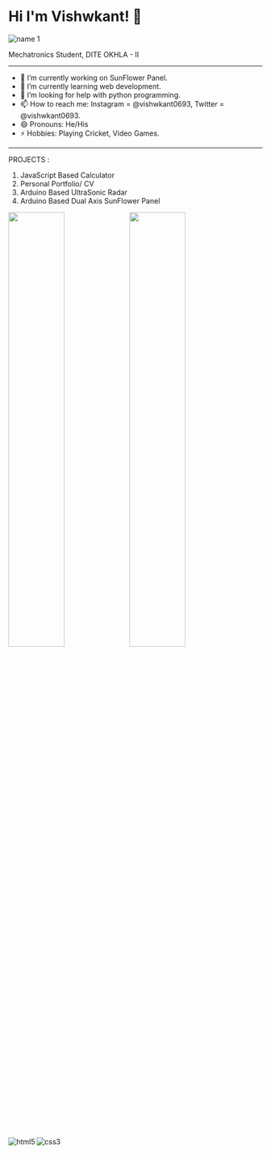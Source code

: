 # Hi I'm Vishwkant! 👋
![name 1](https://user-images.githubusercontent.com/62985421/135860472-4b1af67b-086d-46dc-90b2-6e0a579af1b2.jpg)

Mechatronics Student, DITE OKHLA - II

<hr>

- 🔭 I’m currently working on SunFlower Panel.
- 🌱 I’m currently learning web development.
- 🤔 I’m looking for help with python programming.
- 📫 How to reach me: Instagram = @vishwkant0693, Twitter = @vishwkant0693.
- 😄 Pronouns: He/His
- ⚡ Hobbies: Playing Cricket, Video Games.
<hr>

PROJECTS :
1. JavaScript Based Calculator
2. Personal Portfolio/ CV
3. Arduino Based UltraSonic Radar
4. Arduino Based Dual Axis SunFlower Panel

<img align="left" width="47%" src="https://github-readme-stats.vercel.app/api?username=vishwkant0693&show_icons=true&theme=radical" />

<img align="left" width="47%" src="https://github-readme-stats.vercel.app/api/top-langs/?username=vishwkant0693&layout=compact " />

<img align="left" alt="html5" src="https://img.shields.io/badge/html5-%23E34F26.svg?style=for-the-badge&logo=html5&logoColor=white"/>

<img align="left" alt="css3" src="https://img.shields.io/badge/css3-%231572B6.svg?style=for-the-badge&logo=css3&logoColor=white"/>


